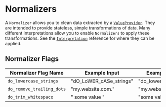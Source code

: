 # Normalizers

A `Normalizer` allows you to clean data extracted by a [`ValueProvider`](./value-providers.md).
They are intended to provide stateless, simple transformations of data. Many different interpretations allow you to
enable `Normalizers` to apply these transformations. See the [`Interpretation`](./interpretations.md) reference for where
they can be applied.

## Normalizer Flags

| Normalizer Flag Name      | Example Input           | Example Output         |
|---------------------------|-------------------------|------------------------|
| `do_lowercase_strings`    | "dO_LoWER_cASe_strings" | "do_lowercase_strings" |
| `do_remove_trailing_dots` | "my.website.com."       | "my.website.com"       |
| `do_trim_whitespace`      | "  some value "         | "some value"           |
